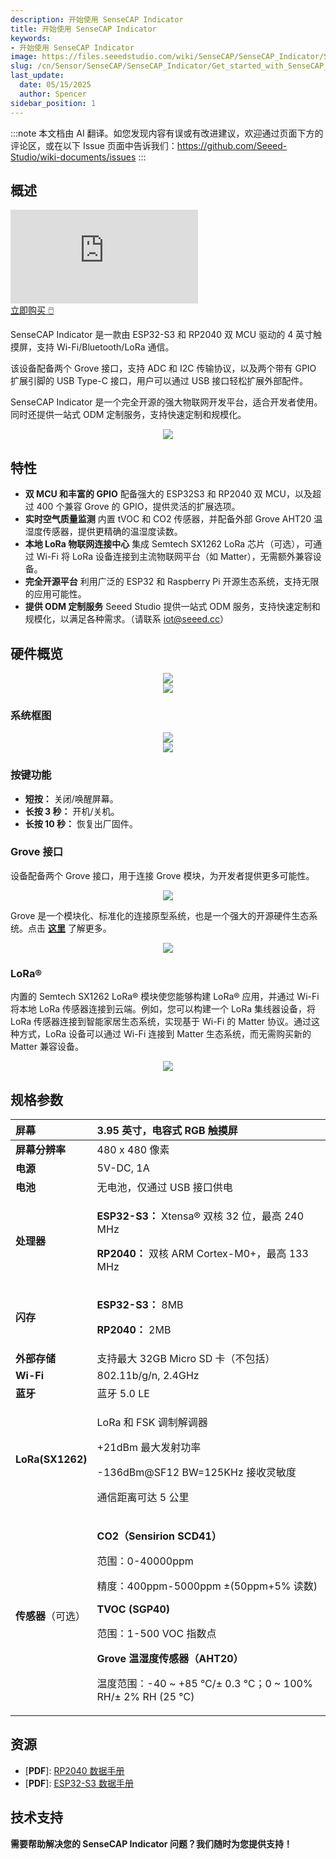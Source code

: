 ```yaml
---
description: 开始使用 SenseCAP Indicator
title: 开始使用 SenseCAP Indicator
keywords:
- 开始使用 SenseCAP Indicator
image: https://files.seeedstudio.com/wiki/SenseCAP/SenseCAP_Indicator/SenseCAP_Indicator_1.png
slug: /cn/Sensor/SenseCAP/SenseCAP_Indicator/Get_started_with_SenseCAP_Indicator
last_update:
  date: 05/15/2025
  author: Spencer
sidebar_position: 1
---
```

:::note
本文档由 AI 翻译。如您发现内容有误或有改进建议，欢迎通过页面下方的评论区，或在以下 Issue 页面中告诉我们：https://github.com/Seeed-Studio/wiki-documents/issues
:::

## 概述

<iframe class="youtube-video-r" src="https://www.youtube.com/embed/IOdI5_MGbCw" title="YouTube 视频播放器" frameborder="0" allow="accelerometer; autoplay; clipboard-write; encrypted-media; gyroscope; picture-in-picture; web-share" allowfullscreen></iframe>

<div class="button-container">
<a class="button-style" href="https://www.seeedstudio.com/SenseCAP-Indicator-D1-p-5643.html">立即购买 🖱️</a>
</div>

SenseCAP Indicator 是一款由 ESP32-S3 和 RP2040 双 MCU 驱动的 4 英寸触摸屏，支持 Wi-Fi/Bluetooth/LoRa 通信。

该设备配备两个 Grove 接口，支持 ADC 和 I2C 传输协议，以及两个带有 GPIO 扩展引脚的 USB Type-C 接口，用户可以通过 USB 接口轻松扩展外部配件。

SenseCAP Indicator 是一个完全开源的强大物联网开发平台，适合开发者使用。同时还提供一站式 ODM 定制服务，支持快速定制和规模化。

<div align="center">
  <img class='img-responsive' width={680} src="https://files.seeedstudio.com/wiki/SenseCAP/SenseCAP_Indicator/SenseCAP_Indicator_1.png"/>
</div>

## 特性

- **双 MCU 和丰富的 GPIO**
  配备强大的 ESP32S3 和 RP2040 双 MCU，以及超过 400 个兼容 Grove 的 GPIO，提供灵活的扩展选项。
- **实时空气质量监测**
  内置 tVOC 和 CO2 传感器，并配备外部 Grove AHT20 温湿度传感器，提供更精确的温湿度读数。
- **本地 LoRa 物联网连接中心**
  集成 Semtech SX1262 LoRa 芯片（可选），可通过 Wi-Fi 将 LoRa 设备连接到主流物联网平台（如 Matter），无需额外兼容设备。
- **完全开源平台**
  利用广泛的 ESP32 和 Raspberry Pi 开源生态系统，支持无限的应用可能性。
- **提供 ODM 定制服务**
  Seeed Studio 提供一站式 ODM 服务，支持快速定制和规模化，以满足各种需求。（请联系 iot@seeed.cc）

## 硬件概览

<div align="center"><img width="{600}" src="https://files.seeedstudio.com/wiki/SenseCAP/SenseCAP_Indicator/SenseCAP_Indicator_2.png"/></div>
<div align="center"><img width="{600}" src="https://files.seeedstudio.com/wiki/SenseCAP/SenseCAP_Indicator/SenseCAP_Indicator_3.png"/></div>

### 系统框图

<div align="center"><img width={800} src="https://files.seeedstudio.com/wiki/SenseCAP/SenseCAP_Indicator/SenseCAP_Indicator_6.png"/></div>
<div align="center"><img width={800} src="https://files.seeedstudio.com/wiki/SenseCAP/SenseCAP_Indicator/SenseCAP_Indicator_7.png"/></div>

### 按键功能
- **短按：** 关闭/唤醒屏幕。
- **长按 3 秒：** 开机/关机。
- **长按 10 秒：** 恢复出厂固件。

### Grove 接口

设备配备两个 Grove 接口，用于连接 Grove 模块，为开发者提供更多可能性。
<div align="center"><img width={800} src="https://files.seeedstudio.com/wiki/SenseCAP/SenseCAP_Indicator/new-grove.png"/></div>

Grove 是一个模块化、标准化的连接原型系统，也是一个强大的开源硬件生态系统。点击 [**这里**](https://www.seeedstudio.com/category/Grove-c-1003.html) 了解更多。

<div align="center"><img width={800} src="https://files.seeedstudio.com/wiki/SenseCAP/SenseCAP_Indicator/SenseCAP_Indicator_4.png"/></div>

### LoRa®
内置的 Semtech SX1262 LoRa® 模块使您能够构建 LoRa® 应用，并通过 Wi-Fi 将本地 LoRa 传感器连接到云端。例如，您可以构建一个 LoRa 集线器设备，将 LoRa 传感器连接到智能家居生态系统，实现基于 Wi-Fi 的 Matter 协议。通过这种方式，LoRa 设备可以通过 Wi-Fi 连接到 Matter 生态系统，而无需购买新的 Matter 兼容设备。

<div align="center"><img width={800} src="https://files.seeedstudio.com/wiki/SenseCAP/SenseCAP_Indicator/SenseCAP_Indicator_55.png"/></div>

## 规格参数

|屏幕|3.95 英寸，电容式 RGB 触摸屏|
| :- | :- |
|**屏幕分辨率**|480 x 480 像素|
|**电源**|5V-DC, 1A|
|**电池**|无电池，仅通过 USB 接口供电|
|**处理器**|<p>**ESP32-S3：** Xtensa® 双核 32 位，最高 240 MHz</p><p>**RP2040：** 双核 ARM Cortex-M0+，最高 133 MHz</p>|
|**闪存**|<p>**ESP32-S3：** 8MB</p><p>**RP2040：** 2MB</p>|
|**外部存储**|支持最大 32GB Micro SD 卡（不包括）|
|**Wi-Fi**|802.11b/g/n, 2.4GHz|
|**蓝牙**|蓝牙 5.0 LE|
|**LoRa(SX1262)**|<p>LoRa 和 FSK 调制解调器</p><p>+21dBm 最大发射功率</p><p>-136dBm@SF12 BW=125KHz 接收灵敏度</p><p>通信距离可达 5 公里</p>|
|**传感器**（可选）|<p>**CO2（Sensirion SCD41）**</p><p>范围：0-40000ppm</p><p>精度：400ppm-5000ppm ±(50ppm+5% 读数)</p><p>**TVOC (SGP40)**</p><p>范围：1-500 VOC 指数点</p>**Grove 温湿度传感器（AHT20）**<p>温度范围：-40 ~ +85 ℃/± 0.3 ℃；0 ~ 100% RH/± 2% RH (25 ℃)</p>|

## 资源

- [**PDF**]: [RP2040 数据手册](https://datasheets.raspberrypi.com/rp2040/rp2040-datasheet.pdf)
- [**PDF**]: [ESP32-S3 数据手册](https://files.seeedstudio.com/wiki/SeeedStudio-XIAO-ESP32S3/res/esp32-s3_datasheet.pdf)

## 技术支持

**需要帮助解决您的 SenseCAP Indicator 问题？我们随时为您提供支持！**

<div class="button_tech_support_container">
<a href="https://discord.com/invite/QqMgVwHT3X" class="button_tech_support_sensecap"></a>
<a href="https://support.sensecapmx.com/portal/en/home" class="button_tech_support_sensecap3"></a>
</div>

<div class="button_tech_support_container">
<a href="mailto:support@sensecapmx.com" class="button_tech_support_sensecap2"></a>
<a href="https://github.com/Seeed-Studio/wiki-documents/discussions/69" class="button_discussion"></a>
</div>

